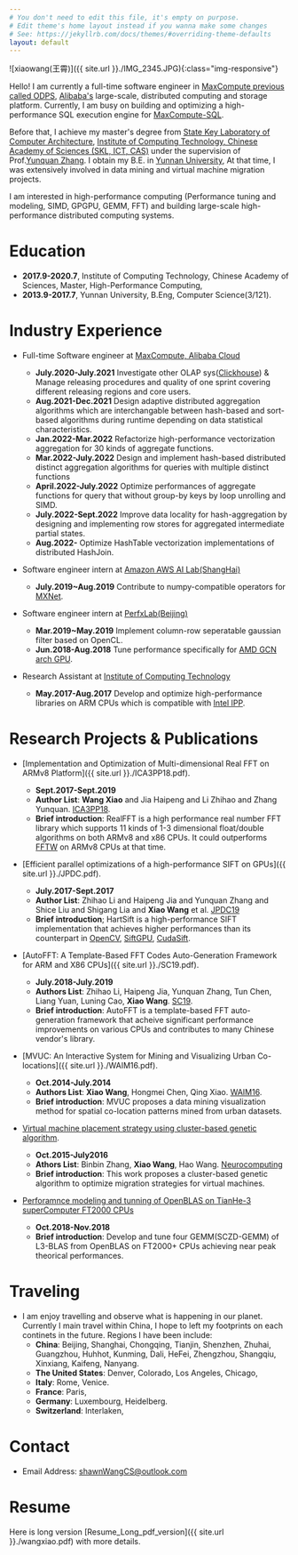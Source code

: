 ```yaml
---
# You don't need to edit this file, it's empty on purpose.
# Edit theme's home layout instead if you wanna make some changes
# See: https://jekyllrb.com/docs/themes/#overriding-theme-defaults
layout: default 
---
```


![xiaowang(王霄)]({{ site.url }}./IMG_2345.JPG){:class="img-responsive"}

Hello! I am currently a full-time software engineer in [MaxCompute previous called ODPS](https://www.alibabacloud.com/product/maxcompute), [Alibaba's](https://my.alibabacloud.com/?utm_key=se_1007714444&utm_content=se_1007714444&gclid=EAIaIQobChMI4tKox43i-QIVEZhmAh02nwv1EAAYASAAEgIzbvD_BwE) large-scale, distributed computing and storage platform. Currently, I am busy on building and optimizing a high-performance SQL execution engine for [MaxCompute-SQL](https://www.alibabacloud.com/help/en/maxcompute/latest/overview-of-maxcompute-sql). 

Before that, I achieve my master's degree from [State Key Laboratory of Computer Architecture](http://www.carch.ac.cn/), [Institute of Computing Technology, Chinese Academy of Sciences (SKL, ICT, CAS)](http://www.ict.cas.cn/) under the supervision of Prof.[Yunquan Zhang](https://scholar.google.com/citations?user=Cxg_yNoAAAAJ&hl=zh-CN). I obtain my B.E. in [Yunnan University](http://www.ynu.edu.cn/), At that time, I was extensively involved in data mining and virtual machine migration projects.

I am interested in high-performance computing (Performance tuning and modeling, SIMD, GPGPU, GEMM, FFT) and building large-scale high-performance distributed computing systems.

# Education 
- **2017.9-2020.7**, Institute of Computing Technology, Chinese Academy of Sciences, Master, High-Performance Computing, 
- **2013.9-2017.7**, Yunnan University, B.Eng, Computer Science(3/121).

# Industry Experience
- Full-time Software engineer at [MaxCompute, Alibaba Cloud](https://my.alibabacloud.com/?utm_key=se_1007714444&utm_content=se_1007714444&gclid=EAIaIQobChMI4tKox43i-QIVEZhmAh02nwv1EAAYASAAEgIzbvD_BwE)
   - **July.2020-July.2021** Investigate other OLAP sys([Clickhouse](https://clickhouse.com/)) & Manage releasing procedures and quality of one sprint covering different releasing regions and core users. 
   - **Aug.2021-Dec.2021** Design adaptive distributed aggregation algorithms which are interchangable between hash-based and sort-based algorithms during runtime depending on data statistical characteristics. 
   - **Jan.2022-Mar.2022** Refactorize high-performance vectorization aggregation for 30 kinds of aggregate functions. 
   - **Mar.2022-July.2022** Design and implement hash-based distributed distinct aggregation algorithms for queries with multiple distinct functions 
   - **April.2022-July.2022** Optimize performances of aggregate functions for query that without group-by keys by loop unrolling and SIMD. 
   - **July.2022-Sept.2022** Improve data locality for hash-aggregation by designing and implementing row stores for aggregated intermediate partial states. 
   - **Aug.2022-** Optimize HashTable vectorization implementations of distributed HashJoin. 


- Software engineer intern at [Amazon AWS AI Lab(ShangHai)](https://www.amazonaws.cn/en/ailab/)                                  
   - **July.2019~Aug.2019** Contribute to numpy-compatible operators for [MXNet](https://github.com/apache/incubator-mxnet).

- Software engineer intern at [PerfxLab(Beijing)](https://perfxlab.com/)                                 
   - **Mar.2019~May.2019** Implement column-row seperatable gaussian filter based on OpenCL. 
   - **Jun.2018-Aug.2018** Tune performance specifically for [AMD GCN arch GPU](https://www.amd.com/zh-hans/technologies/gcn).

- Research Assistant at [Institute of Computing Technology](http://www.ict.cas.cn/)
   - **May.2017-Aug.2017** Develop and optimize high-performance libraries on ARM CPUs which is compatible with [Intel IPP](https://www.intel.com/content/www/us/en/developer/tools/oneapi/ipp.html). 

# Research Projects & Publications 
- [Implementation and Optimization of Multi-dimensional Real FFT on ARMv8 Platform]({{ site.url }}./ICA3PP18.pdf). 
  - **Sept.2017-Sept.2019**
  - **Author List**: **Wang Xiao** and Jia Haipeng and Li Zhihao and Zhang Yunquan. [ICA3PP18](http://www.wikicfp.com/cfp/servlet/event.showcfp?eventid=76333&copyownerid=117247).
  - **Brief introduction**: RealFFT is a high performance real number FFT library which supports 11 kinds of 1-3 dimensional float/double algorithms on both ARMv8 and x86 CPUs. It could outperforms [FFTW](https://www.fftw.org/) on ARMv8 CPUs at that time.

- [Efficient parallel optimizations of a high-performance SIFT on GPUs]({{ site.url }}./JPDC.pdf). 
  - **July.2017-Sept.2017**
  - **Author List**: Zhihao Li and Haipeng Jia and Yunquan Zhang and Shice Liu and Shigang Lia and **Xiao Wang** et al. [JPDC19](https://www.sciencedirect.com/journal/journal-of-parallel-and-distributed-computing)
  - **Brief introduction**; HartSift is a high-performance SIFT implementation that achieves higher performances than its counterpart in [OpenCV](https://opencv.org/), [SiftGPU](https://github.com/pitzer/SiftGPU), [CudaSift](https://github.com/Celebrandil/CudaSift). 

- [AutoFFT: A Template-Based FFT Codes Auto-Generation Framework for ARM and X86 CPUs]({{ site.url }}./SC19.pdf). 
  - **July.2018-July.2019**
  - **Authors List**: Zhihao Li, Haipeng Jia, Yunquan Zhang, Tun Chen, Liang Yuan, Luning Cao, **Xiao Wang**. [SC19](https://sc19.supercomputing.org/).
  - **Brief introduction**: AutoFFT is a template-based FFT auto-generation framework that acheive significant performance improvements on various CPUs and contributes to many Chinese vendor's library.

- [MVUC: An Interactive System for Mining and Visualizing Urban Co-locations]({{ site.url }}./WAIM16.pdf). 
  - **Oct.2014-July.2014**
  - **Authors List**: **Xiao Wang**, Hongmei Chen, Qing Xiao. [WAIM16](https://dblp.org/db/conf/waim/waim2016-1.html).
  - **Brief introduction**: MVUC proposes a data mining visualization method for spatial co-location patterns mined from urban datasets.

- [Virtual machine placement strategy using cluster-based genetic algorithm](https://www.sciencedirect.com/science/article/abs/pii/S0925231220312005). 
  - **Oct.2015-July2016**
  - **Athors List**: Binbin Zhang, **Xiao Wang**, Hao Wang. [Neurocomputing](https://www.sciencedirect.com/journal/neurocomputing)
  - **Brief introduction**: This work proposes a cluster-based genetic algorithm to optimize migration strategies for virtual machines.

- [Perforamnce modeling and tunning of OpenBLAS on TianHe-3 superComputer FT2000 CPUs](https://github.com/xianyi/OpenBLAS)
  - **Oct.2018-Nov.2018**
  - **Brief introduction**: Develop and tune four GEMM(SCZD-GEMM) of L3-BLAS from OpenBLAS on FT2000+ CPUs achieving near peak theorical performances.

# Traveling
- I am enjoy travelling and observe what is happening in our planet. Currently I main travel within China, I hope to left my footprints on each continets in the future. Regions I have been include:
  - **China**: Beijing, Shanghai, Chongqing, Tianjin, Shenzhen, Zhuhai, Guangzhou, Huhhot, Kunming, Dali, HeFei, Zhengzhou, Shangqiu, Xinxiang, Kaifeng, Nanyang.
  - **The United States**: Denver, Colorado, Los Angeles, Chicago, 
  - **Italy**: Rome, Venice. 
  - **France**: Paris, 
  - **Germany**: Luxembourg, Heidelberg.
  - **Switzerland**: Interlaken, 

# Contact 
- Email Address: shawnWangCS@outlook.com 

# Resume 
Here is long version [Resume_Long_pdf_version]({{ site.url }}./wangxiao.pdf) with more details.
